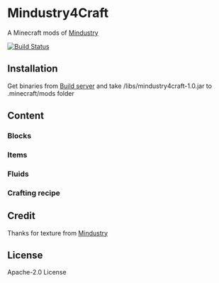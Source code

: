 # Mindustry4Craft
A Minecraft mods of [Mindustry](https://github.com/Anuken/Mindustry)

[![Build Status](https://dev.azure.com/sisit-ton/Mindustry4Craft/_apis/build/status/Mindustry4Craft?branchName=master)](https://dev.azure.com/sisit-ton/Mindustry4Craft/_build/latest?definitionId=6&branchName=master)

## Installation
Get binaries from [Build server](https://dev.azure.com/sisit-ton/Mindustry4Craft/_build)
and take /libs/mindustry4craft-1.0.jar
 to .minecraft/mods folder
## Content
### Blocks

### Items

### Fluids

### Crafting recipe

## Credit
Thanks for texture from [Mindustry](https://github.com/Anuken/Mindustry)
## License
Apache-2.0 License
